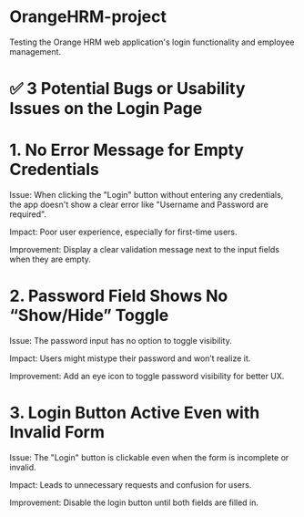# OrangeHRM-project
 Testing the Orange HRM web application's login functionality and employee management.
 
# ✅ 3 Potential Bugs or Usability Issues on the Login Page

# 1. No Error Message for Empty Credentials
   Issue:
    When clicking the "Login" button without entering any credentials, the app doesn't show a clear error like "Username and Password are required".

   Impact:
    Poor user experience, especially for first-time users.

   Improvement:
    Display a clear validation message next to the input fields when they are empty.
  
# 2. Password Field Shows No “Show/Hide” Toggle
   Issue:
    The password input has no option to toggle visibility.

   Impact:
    Users might mistype their password and won’t realize it.

   Improvement:
    Add an eye icon to toggle password visibility for better UX.
 
 # 3. Login Button Active Even with Invalid Form
   Issue:
    The "Login" button is clickable even when the form is incomplete or invalid.

   Impact:
    Leads to unnecessary requests and confusion for users.

   Improvement:
    Disable the login button until both fields are filled in.
